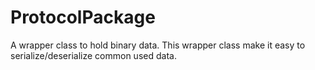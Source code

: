 # ProtocolPackage
A wrapper class to hold binary data. This wrapper class make it easy to serialize/deserialize common used data.
